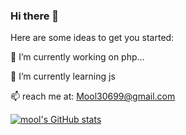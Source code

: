 ### Hi there 👋



Here are some ideas to get you started:

 🔭 I’m currently working on php...
 
 🌱 I’m currently learning js
 
 📫 reach me at: Mool30699@gmail.com
 <!--
**mool-singh/mool-singh** is a ✨ _special_ ✨ repository because its `README.md` (this file) appears on your GitHub profile.
- 👯 I’m looking to collaborate on ...
- 🤔 I’m looking for help with ...
- 💬 Ask me about ...
- 😄 Pronouns: ...
- ⚡ Fun fact: ...
-->

[![mool's GitHub stats](https://github-readme-stats.vercel.app/api?username=mool-singh&show_icons=true&theme=dark)](https://github.com/anuraghazra/github-readme-stats)

